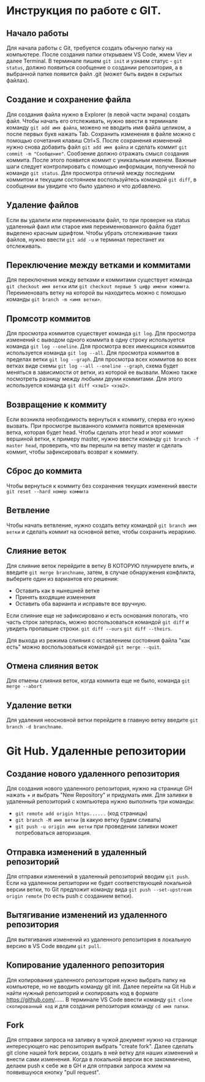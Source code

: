 # Инструкция по работе с GIT.

## Начало работы

Для начала работы с Git, требуется создать обычную папку на компьютере. После создания папки открываем VS Code, жмем Viev и далее Terminal.
В терминале пишем `git init` и узнаем статус - `git status`, должно появиться сообщение о создании репозитория, а в выбранной папке появится файл .git (может быть виден в скрытых файлах).

## Создание и сохранение файла

Для создания файла нужно в Explorer (в левой части экрана) создать файл. Чтобы начать его отслеживать, нужно ввести в терминале команду `git add имя файла`, можено не вводить имя файла целиком, а после первых букв нажать Tab. Сохранить изменения в файле можно с помощью сочетания клавиш Ctrl+S. После сохранения изменений нужно снова добавить файл `git add имя файла` и сделать коммит `git commit -m "Сообщение"`. Сообзение должно отражать смысл создания коммита. После этого появится коммит с уникальным именем. Важные шаги следует контролировать с помощью информации, полученной по команде `git status`. Для просмотра отличий между последним коммитом и текущим состоянием воспользуйтесь командой `git diff`, в сообщении вы увидите что было удалено и что добавлено.

## Удаление файлов

Если вы удалили или переименовали файл, то при проверке на status удаленный фаил или старое имя переименнованного файла будет выделено красным шрифтом. Чтобы убрать отслеживание таких файлов, нужно ввести `git add -u` и терминал перестанет их отслеживать.

## Переключение между ветками и коммитами

Для переключения между ветками и коммитами существует команда `git checkout имя ветки` или `git checkout первые 5 цифр имени коммита`. Переименовать ветку на которой вы находитесь можно с помошью команды `git branch -m <имя ветки>`.

## Промсотр коммитов

Для просмотра коммитов существует команда `git log`. Для просмотра изменений с выводом одного коммита в одну строку используется команда `git log --oneline`. Для просмотра всех имеющихся коммитов используется команда `git log --all`. Для просмотра коммитов в пределах ветки `git log --graph`. Для просмотра всех коммитов во всех ветках виде схемы `git log --all --oneline --graph`, схема будет меняться в зависимости от ветки, из которой ее вызвали. Можно также посмотреть разницу между любыми двуми коммитами. Для этого используется команда `git diff <хэш1> <хэш2>`.

## Возвращение к коммиту

Если возникла необходимость вернуться к коммиту, сперва его нужно вызвать. При просмотре вызванного коммита появится временная ветка, которая будет head. Чтобы сделать этот head и этот коммит вершиной ветки, к примеру master, нужно ввести команду `git branch -f master head`, проверить, что вы перешли на ветку master и сделать коммит, чтобы зафиксировать возврат к коммиту.

## Сброс до коммита

Чтобы вернуться к коммиту без сохранения текущих изменений ввести `git reset --hard номер коммита`

## Ветвление

Чтобы начать ветвление, нужно создать ветку командой `git branch имя ветки` и сделать коммит на основной ветке, чтобы сохранить иерархию.

## Слияние веток

Для слияние веток перейдите в ветку В КОТОРУЮ плунируете влить, и введите `git merge branchname`, затем, в случае обнаружения конфликта, выберите один из вариантов его решения:
* Оставить как в нынешней ветке
* Принять входящие изменения
* Оставить оба варианта
и исправьте все вручную.

Если слияние еще не зафиксировано и есть основания пологать, что часть строк затерлась, можно воспользоваться командой `git diff` и увидеть пропавшие строки. `git diff --ours` `git diff --theirs`.

Для выхода из режима слияния с оставлением состояния файла "как есть" можно воспользоваться командой `git merge --quit`.

## Отмена слияния веток

Для отмены слияния веток, когда коммита еще не было, команда `git merge --abort`

## Удаление ветки

Для удаления неосновной ветки перейдите в главную ветку введите `git branch -d branchname`.

# Git Hub. Удаленные репозитории

## Создание нового удаленного репозитория

Для создания нового удаленного репозитория, нужно на странице GH нажать + и выбрать "New Repository" и придумать имя. Для заливки в удаленный репозиторий с компьютера нужно выполнить три команды:
* `git remote add origin https......` (код страницы)
* `git branch -M имя ветки` (в какую ветку будем сливать)
* `git push -u origin имя ветки`
при проведении заливки может потребоваться авторизация.

## Отправка изменений в удаленный репозиторий

Для отправки изменений в удаленный репозиторий вводим `git push`. Если на удаленном репзитории не будет соответствующей локальной версии ветки, то Git предложит команду вида `git push --set-upstream origin remote` (то есть push с созданием ветки).

## Вытягивание изменений из удаленного репозитория

Для вытягивания изменений из удаленного репозитория в локальную версию в VS Code вводим `git pull`.

## Копирование удаленного репозитория

Для копирования удаленного репозитория нужно выбрать папку на компьютере, но не вводить команду git init. Далее перейти на Git Hub и найти нужный репозиторий и скопировать код в формате https://github.com/...... В терминале VS Code ввести команду `git clone скопированный код` и для создания репозитория команду `cd имя папки`.

## Fork

Для отправки запроса на заливку в чужой документ нужно на странице интересующего нас репозитория выбрать "create fork". Далее сделать git clone нашей fork версии, создать в ней ветку для наших изменений и внести сами изменения. Когда в локальной версии все закоммичено, делаем push к себе же в GH и для отправки запроса жмем на появившуюся кнопку "pull request".  